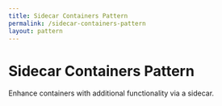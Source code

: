 ```yaml
---
title: Sidecar Containers Pattern
permalink: /sidecar-containers-pattern
layout: pattern
---
```


# Sidecar Containers Pattern

Enhance containers with additional functionality via a sidecar.
